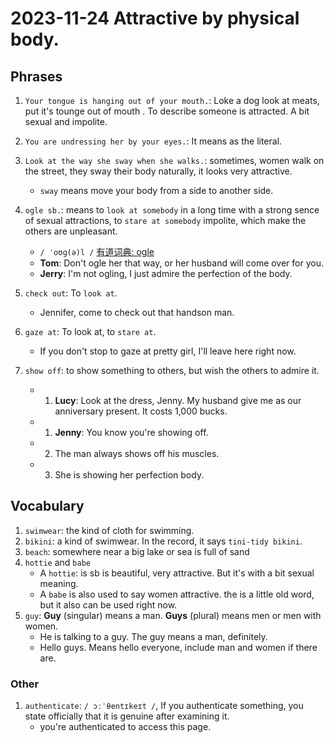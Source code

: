 # 2023-11-24 Attractive by physical body.

## Phrases 

1. `Your tongue is hanging out of your mouth.`: Loke a dog look at meats, put it's tounge out of mouth . To describe someone is attracted. A bit sexual and impolite.

2. `You are undressing her by your eyes.`: It means as the literal.

3. `Look at the way she sway when she walks.`: sometimes, women walk on the street, they sway their body naturally, it looks very attractive.
    + `sway` means move your body from a side to another side.

4. `ogle sb.`: means to `look at somebody` in a long time with a strong sence of sexual attractions, to `stare at somebody` impolite, which make the others are unpleasant.
    + `/ ˈoʊɡ(ə)l /` [有道词典: ogle](https://dict.youdao.com/result?word=ogle&lang=en)
    + **Tom**: Don't ogle her that way, or her husband will come over for you.
    + **Jerry**: I'm not ogling, I just admire the perfection of the body.
 
4. `check out`: To `look at`.
    + Jennifer, come to check out that handson man.

5. `gaze at`: To look at, to `stare at`.
    + If you don't stop to gaze at pretty girl, I'll leave here right now.

6. `show off`: to show something to others, but wish the others to admire it.
    + 1. **Lucy**: Look at the dress, Jenny. My husband give me as our anniversary present. It costs 1,000 bucks. 
    + 1. **Jenny**: You know you're showing off.
    + 2. The man always shows off his muscles.
    + 3. She is showing her perfection body.


## Vocabulary

1. `swimwear`: the kind of cloth for swimming.
2. `bikini`: a kind of swimwear. In the record, it says `tini-tidy bikini`.
3. `beach`: somewhere near a big lake or sea is full of sand
4. `hottie` and `babe`
    + A `hottie`: is sb is beautiful, very attractive. But it's with a bit sexual meaning. 
    + A `babe` is also used to say women attractive. the is a little old word, but it also can be used right now.
5. `guy`: **Guy** (singular) means a man. **Guys** (plural) means men or men with women.
    + He is talking to a guy. The guy means a man, definitely.
    + Hello guys. Means hello everyone, include man and women if there are.


### Other

1. `authenticate`: `/ ɔːˈθentɪkeɪt /`, If you authenticate something, you state officially that it is genuine after examining it.
    + you're authenticated to access this page.
